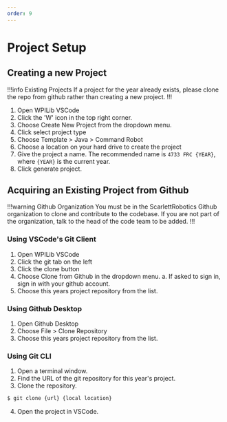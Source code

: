 ```yaml
---
order: 9
---
```

# Project Setup

## Creating a new Project
!!!info Existing Projects
If a project for the year already exists, please clone the repo from github rather than creating a new project. 
!!!
1. Open WPILib VSCode
2. Click the 'W' icon in the top right corner.
3. Choose Create New Project from the dropdown menu.
4. Click select project type
5. Choose Template > Java > Command Robot
6. Choose a location on your hard drive to create the project
7. Give the project a name. The recommended name is `4733 FRC {YEAR}`, where `{YEAR}` is the current year.
8. Click generate project.

## Acquiring an Existing Project from Github
!!!warning Github Organization
You must be in the ScarlettRobotics Github organization to clone and contribute to the codebase. If you are not part of the organization, talk to the head of the code team to be added.
!!!
### Using VSCode's Git Client
1. Open WPILib VSCode
2. Click the git tab on the left
3. Click the clone button
4. Choose Clone from Github in the dropdown menu.
    a. If asked to sign in, sign in with your github account.
5. Choose this years project repository from the list.

### Using Github Desktop
1. Open Github Desktop
2. Choose File > Clone Repository
3. Choose this years project repository from the list.

### Using Git CLI
1. Open a terminal window.
2. Find the URL of the git repository for this year's project.
3. Clone the repository.
```bash
$ git clone {url} {local location}
```
4. Open the project in VSCode.